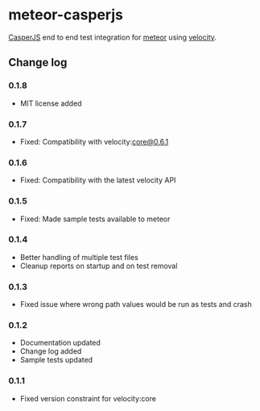 # meteor-casperjs

[CasperJS](http://casperjs.org) end to end test integration for [meteor](https://www.meteor.com) using [velocity](https://github.com/meteor-velocity/velocity).

## Change log

### 0.1.8
 - MIT license added

### 0.1.7
 - Fixed: Compatibility with velocity:core@0.6.1

### 0.1.6
 - Fixed: Compatibility with the latest velocity API

### 0.1.5
 - Fixed: Made sample tests available to meteor

### 0.1.4
 - Better handling of multiple test files
 - Cleanup reports on startup and on test removal

### 0.1.3
 - Fixed issue where wrong path values would be run as tests and crash

### 0.1.2
 - Documentation updated
 - Change log added
 - Sample tests updated

### 0.1.1
 - Fixed version constraint for velocity:core
